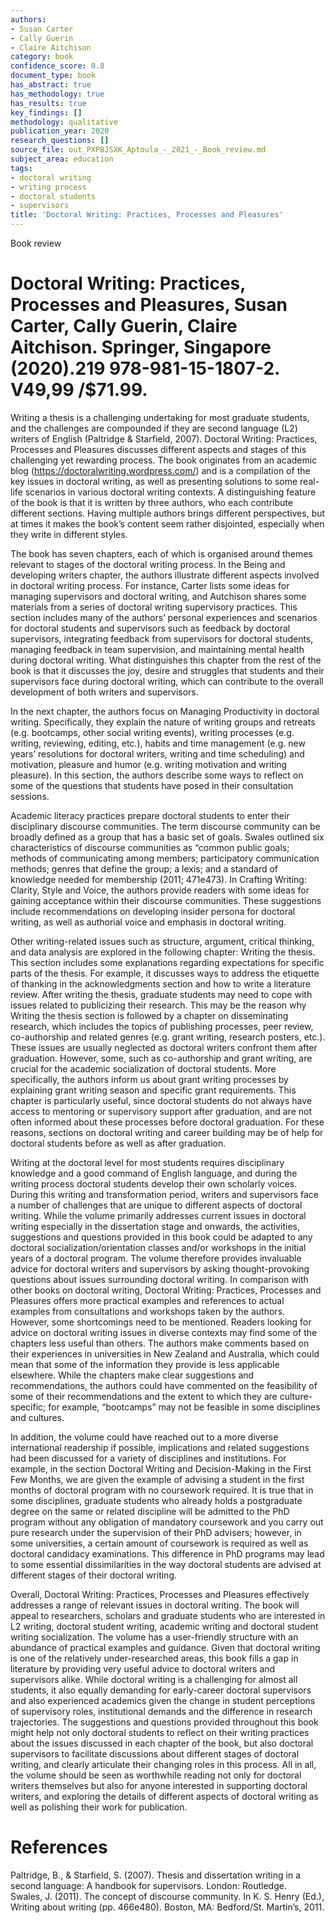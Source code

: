 ```yaml
---
authors:
- Susan Carter
- Cally Guerin
- Claire Aitchison
category: book
confidence_score: 0.8
document_type: book
has_abstract: true
has_methodology: true
has_results: true
key_findings: []
methodology: qualitative
publication_year: 2020
research_questions: []
source_file: out_PXPBJSXK_Aptoula_-_2021_-_Book_review.md
subject_area: education
tags:
- doctoral writing
- writing process
- doctoral students
- supervisors
title: 'Doctoral Writing: Practices, Processes and Pleasures'
---
```


Book review

# Doctoral Writing: Practices, Processes and Pleasures, Susan Carter, Cally Guerin, Claire Aitchison. Springer, Singapore (2020).219 978-981-15-1807-2. V49,99 /\$71.99.

Writing a thesis is a challenging undertaking for most graduate students, and the challenges are compounded if they are second language (L2) writers of English (Paltridge & Starfield, 2007). Doctoral Writing: Practices, Processes and Pleasures discusses different aspects and stages of this challenging yet rewarding process. The book originates from an academic blog (https://doctoralwriting.wordpress.com/) and is a compilation of the key issues in doctoral writing, as well as presenting solutions to some real-life scenarios in various doctoral writing contexts. A distinguishing feature of the book is that it is written by three authors, who each contribute different sections. Having multiple authors brings different perspectives, but at times it makes the book’s content seem rather disjointed, especially when they write in different styles.

The book has seven chapters, each of which is organised around themes relevant to stages of the doctoral writing process. In the Being and developing writers chapter, the authors illustrate different aspects involved in doctoral writing process. For instance, Carter lists some ideas for managing supervisors and doctoral writing, and Autchison shares some materials from a series of doctoral writing supervisory practices. This section includes many of the authors’ personal experiences and scenarios for doctoral students and supervisors such as feedback by doctoral supervisors, integrating feedback from supervisors for doctoral students, managing feedback in team supervision, and maintaining mental health during doctoral writing. What distinguishes this chapter from the rest of the book is that it discusses the joy, desire and struggles that students and their supervisors face during doctoral writing, which can contribute to the overall development of both writers and supervisors.

In the next chapter, the authors focus on Managing Productivity in doctoral writing. Specifically, they explain the nature of writing groups and retreats (e.g. bootcamps, other social writing events), writing processes (e.g. writing, reviewing, editing, etc.), habits and time management (e.g. new years’ resolutions for doctoral writers, writing and time scheduling) and motivation, pleasure and humor (e.g. writing motivation and writing pleasure). In this section, the authors describe some ways to reflect on some of the questions that students have posed in their consultation sessions.

Academic literacy practices prepare doctoral students to enter their disciplinary discourse communities. The term discourse community can be broadly defined as a group that has a basic set of goals. Swales outlined six characteristics of discourse communities as “common public goals; methods of communicating among members; participatory communication methods; genres that define the group; a lexis; and a standard of knowledge needed for membership (2011; 471e473). In Crafting Writing: Clarity, Style and Voice, the authors provide readers with some ideas for gaining acceptance within their discourse communities. These suggestions include recommendations on developing insider persona for doctoral writing, as well as authorial voice and emphasis in doctoral writing.

Other writing-related issues such as structure, argument, critical thinking, and data analysis are explored in the following chapter: Writing the thesis. This section includes some explanations regarding expectations for specific parts of the thesis. For example, it discusses ways to address the etiquette of thanking in the acknowledgments section and how to write a literature review. After writing the thesis, graduate students may need to cope with issues related to publicizing their research. This may be the reason why Writing the thesis section is followed by a chapter on disseminating research, which includes the topics of publishing processes, peer review, co-authorship and related genres (e.g. grant writing, research posters, etc.). These issues are usually neglected as doctoral writers confront them after graduation. However, some, such as co-authorship and grant writing, are crucial for the academic socialization of doctoral students. More specifically, the authors inform us about grant writing processes by explaining grant writing season and specific grant requirements. This chapter is particularly useful, since doctoral students do not always have access to mentoring or supervisory support after graduation, and are not often informed about these processes before doctoral graduation. For these reasons, sections on doctoral writing and career building may be of help for doctoral students before as well as after graduation.

Writing at the doctoral level for most students requires disciplinary knowledge and a good command of English language, and during the writing process doctoral students develop their own scholarly voices. During this writing and transformation period, writers and supervisors face a number of challenges that are unique to different aspects of doctoral writing. While the volume primarily addresses current issues in doctoral writing especially in the dissertation stage and onwards, the activities, suggestions and questions provided in this book could be adapted to any doctoral socialization/orientation classes and/or workshops in the initial years of a doctoral program. The volume therefore provides invaluable advice for doctoral writers and supervisors by asking thought-provoking questions about issues surrounding doctoral writing. In comparison with other books on doctoral writing, Doctoral Writing: Practices, Processes and Pleasures offers more practical examples and references to actual examples from consultations and workshops taken by the authors. However, some shortcomings need to be mentioned. Readers looking for advice on doctoral writing issues in diverse contexts may find some of the chapters less useful than others. The authors make comments based on their experiences in universities in New Zealand and Australia, which could mean that some of the information they provide is less applicable elsewhere. While the chapters make clear suggestions and recommendations, the authors could have commented on the feasibility of some of their recommendations and the extent to which they are culture-specific; for example, “bootcamps” may not be feasible in some disciplines and cultures.

In addition, the volume could have reached out to a more diverse international readership if possible, implications and related suggestions had been discussed for a variety of disciplines and institutions. For example, in the section Doctoral Writing and Decision-Making in the First Few Months, we are given the example of advising a student in the first months of doctoral program with no coursework required. It is true that in some disciplines, graduate students who already holds a postgraduate degree on the same or related discipline will be admitted to the PhD program without any obligation of mandatory coursework and you carry out pure research under the supervision of their PhD advisers; however, in some universities, a certain amount of coursework is required as well as doctoral candidacy examinations. This difference in PhD programs may lead to some essential dissimilarities in the way doctoral students are advised at different stages of their doctoral writing.

Overall, Doctoral Writing: Practices, Processes and Pleasures effectively addresses a range of relevant issues in doctoral writing. The book will appeal to researchers, scholars and graduate students who are interested in L2 writing, doctoral student writing, academic writing and doctoral student writing socialization. The volume has a user-friendly structure with an abundance of practical examples and guidance. Given that doctoral writing is one of the relatively under-researched areas, this book fills a gap in literature by providing very useful advice to doctoral writers and supervisors alike. While doctoral writing is a challenging for almost all students, it also equally demanding for early-career doctoral supervisors and also experienced academics given the change in student perceptions of supervisory roles, institutional demands and the difference in research trajectories. The suggestions and questions provided throughout this book might help not only doctoral students to reflect on their writing practices about the issues discussed in each chapter of the book, but also doctoral supervisors to facilitate discussions about different stages of doctoral writing, and clearly articulate their changing roles in this process. All in all, the volume should be seen as worthwhile reading not only for doctoral writers themselves but also for anyone interested in supporting doctoral writers, and exploring the details of different aspects of doctoral writing as well as polishing their work for publication.

# References

Paltridge, B., & Starfield, S. (2007). Thesis and dissertation writing in a second language: A handbook for supervisors. London: Routledge.   
Swales, J. (2011). The concept of discourse community. In K. S. Henry (Ed.), Writing about writing (pp. 466e480). Boston, MA: Bedford/St. Martin’s, 2011.